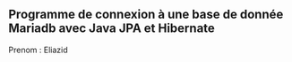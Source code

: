 ## Programme de connexion à une base de donnée Mariadb avec Java JPA et Hibernate

Prenom : Eliazid 
